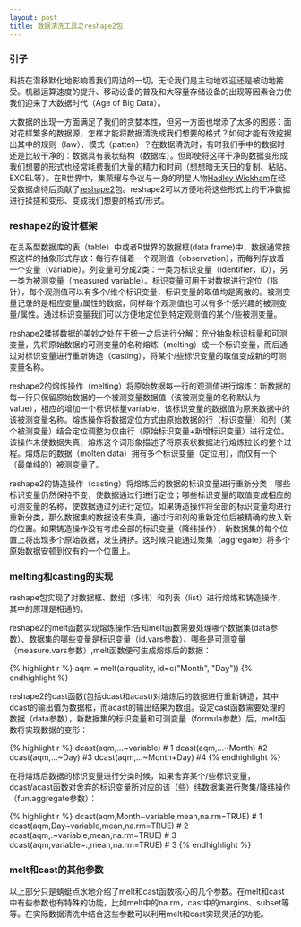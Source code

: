 ```yaml
---
layout: post
title: 数据清洗工具之reshape2包
---
```


### 引子

科技在潜移默化地影响着我们周边的一切，无论我们是主动地欢迎还是被动地接受。机器运算速度的提升、移动设备的普及和大容量存储设备的出现等因素合力使我们迎来了大数据时代（Age of Big Data）。

大数据的出现一方面满足了我们的贪婪本性，但另一方面也增添了太多的困惑：面对花样繁多的数据源，怎样才能将数据清洗成我们想要的格式？如何才能有效挖掘出其中的规则（law）、模式（patten）？在数据清洗时，有时我们手中的数据时还是比较干净的：数据具有表状结构（数据库）。但即使将这样干净的数据变形成我们想要的形式也经常耗费我们大量的精力和时间（想想暗无天日的复制、粘贴、EXCEL等）。在R世界中，集荣耀与争议与一身的明星人物[Hadley Wickham](http://had.co.nz/)在经受数据虐待后贡献了[reshape2](http://had.co.nz/reshape/)包。reshape2可以方便地将这些形式上的干净数据进行揉搓和变形、变成我们想要的格式/形式。

### reshape2的设计框架
在关系型数据库的表（table）中或者R世界的数据框(data frame)中，数据通常按照这样的抽象形式存放：每行存储着一个观测值（observation），而每列存放着一个变量（variable）。列变量可分成2类：一类为标识变量（identifier，ID），另一类为被测变量（measured variable）。标识变量可用于对数据进行定位（指针），每个观测值可以有多个/维个标识变量，标识变量的取值均是离散的。被测变量记录的是相应变量/属性的数据，同样每个观测值也可以有多个感兴趣的被测变量/属性。通过标识变量我们可以方便地定位到特定观测值的某个/些被测变量。

reshape2揉搓数据的美妙之处在于统一之后进行分解：充分抽象标识标量和可测变量，先将原始数据的可测变量的名称熔炼（melting）成一个标识变量，而后通过对标识变量进行重新铸造（casting），将某个/些标识变量的取值变成新的可测变量名称。

reshape2的熔炼操作（melting）将原始数据每一行的观测值进行熔炼：新数据的每一行只保留原始数据的一个被测变量数据值（该被测变量的名称默认为value），相应的增加一个标识标量variable，该标识变量的数据值为原来数据中的该被测变量名称。熔炼操作将数据定位方式由原始数据的行（标识变量）和列（某个被测变量）结合定位调整为仅由行（原始标识变量+新增标识变量）进行定位。该操作未使数据失真，熔炼这个词形象描述了将原表状数据进行熔炼拉长的整个过程。熔炼后的数据（molten data）拥有多个标识变量（定位用），而仅有一个（最单纯的）被测变量了。

reshape2的铸造操作（casting）将熔炼后的数据的标识变量进行重新分类：哪些标识变量仍然保持不变，使数据通过行进行定位；哪些标识变量的取值变成相应的可测变量的名称，使数据通过列进行定位。如果铸造操作将全部的标识变量均进行重新分类，那么数据集的数据没有失真，通过行和列的重新定位后被精确的放入新的位置。如果铸造操作没有考虑全部的标识变量（降纬操作），新数据集的每个位置上将出现多个原始数据，发生拥挤。这时候只能通过聚集（aggregate）将多个原始数据安顿到仅有的一个位置上。

### melting和casting的实现

reshape包实现了对数据框、数组（多纬）和列表（list）进行熔炼和铸造操作，其中的原理是相通的。

reshape2的melt函数实现熔炼操作:告知melt函数需要处理哪个数据集(data参数）、数据集的哪些变量是标识变量（id.vars参数）、哪些是可测变量（measure.vars参数）,melt函数便可生成熔炼后的数据：

{% highlight r %}
aqm = melt(airquality, id=c("Month", "Day"))
{% endhighlight %}

reshape2的cast函数(包括dcast和acast)对熔炼后的数据进行重新铸造，其中dcast的输出值为数据框，而acast的输出结果为数组。设定cast函数需要处理的数据（data参数），新数据集的标识变量和可测变量（formula参数）后，melt函数将实现数据的变形：

{% highlight r %}
dcast(aqm,...~variable) # 1
dcast(aqm,...~Month) #2
dcast(aqm,...~Day) #3
dcast(aqm,...~Month+Day) #4
{% endhighlight %}

在将熔炼后数据的标识变量进行分类时候，如果舍弃某个/些标识变量，dcast/acast函数对舍弃的标识变量所对应的该（些）纬数据集进行聚集/降纬操作（fun.aggregate参数）：

{% highlight r %}
dcast(aqm,Month~variable,mean,na.rm=TRUE) # 1
dcast(aqm,Day~variable,mean,na.rm=TRUE) # 2
acast(aqm,.~variable,mean,na.rm=TRUE) # 3
dcast(aqm,variable~.,mean,na.rm=TRUE) # 3
{% endhighlight %}

### melt和cast的其他参数

以上部分只是蜻蜓点水地介绍了melt和cast函数核心的几个参数。在melt和cast中有些参数也有特殊的功能，比如melt中的na.rm，cast中的margins、subset等等。在实际数据清洗中结合这些参数可以利用melt和cast实现灵活的功能。





